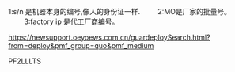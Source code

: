 1:s/n 是机器本身的编号,像人的身份证一样. 　　
2:MO是厂家的批量号。 　　
3:factory ip 是代工厂商编号。

https://newsupport.oeyoews.com.cn/guardeploySearch.html?from=deploy&pmf_group=quo&pmf_medium

PF2LLLTS
